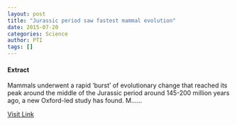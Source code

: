 ```yaml
---
layout: post
title: "Jurassic period saw fastest mammal evolution"
date: 2015-07-20
categories: Science
author: PTI
tags: []
---
```





#### Extract
>
Mammals underwent a rapid ‘burst’ of evolutionary change that reached its peak around the middle of the Jurassic period around 145-200 million years ago, a new Oxford-led study has found. M......



[Visit Link](http://www.thehindu.com/sci-tech/jurassic-period-saw-fastest-mammal-evolution/article7443906.ece?utm_source=RSS_Feed&utm_medium=RSS&utm_campaign=RSS_Syndication)


